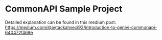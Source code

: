 # CommonAPI Sample Project

Detailed explanation can be found in this medium post: https://medium.com/@aytackahveci93/introduction-to-genivi-commonapi-640472f468e